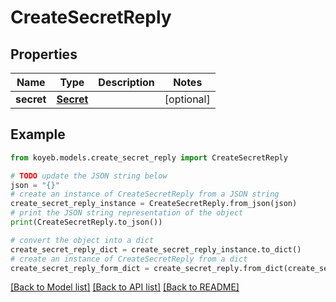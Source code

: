 # CreateSecretReply


## Properties

Name | Type | Description | Notes
------------ | ------------- | ------------- | -------------
**secret** | [**Secret**](Secret.md) |  | [optional] 

## Example

```python
from koyeb.models.create_secret_reply import CreateSecretReply

# TODO update the JSON string below
json = "{}"
# create an instance of CreateSecretReply from a JSON string
create_secret_reply_instance = CreateSecretReply.from_json(json)
# print the JSON string representation of the object
print(CreateSecretReply.to_json())

# convert the object into a dict
create_secret_reply_dict = create_secret_reply_instance.to_dict()
# create an instance of CreateSecretReply from a dict
create_secret_reply_form_dict = create_secret_reply.from_dict(create_secret_reply_dict)
```
[[Back to Model list]](../README.md#documentation-for-models) [[Back to API list]](../README.md#documentation-for-api-endpoints) [[Back to README]](../README.md)


